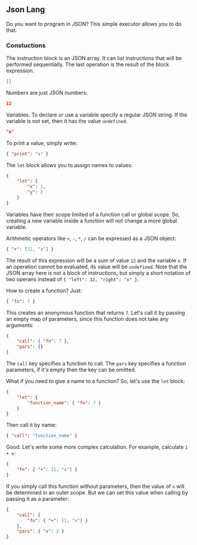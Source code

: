 ## Json Lang
Do you want to program in JSON? This simple executor allows you to do that.

### Constuctions
The instruction block is an JSON array. It can list instructions that will be performed sequentially. The last operation is the result of the block expression.
```json
[]
```

Numbers are just JSON numbers:
```json
12
```

Variables. To declare or use a variable specify a regular JSON string. If the variable is not set, then it has the value `undefined`.
```json
"x"
```

To print a value, simply write:
```json
{ "print": "x" }
```

The `let` block allows you to assign names to values:
```json
{
    "let": {
        "x": 1,
        "y": 2
    }
}
```
Variables have their scope limited of a function call or global scope. So, creating a new variable inside a function will not change a more global variable.

Arithmetic operators like `+`, `-`, `*`, `/` can be expressed as a JSON object:
```json
{ "+": [12, "x"] }
```
The result of this expression will be a sum of value `12` and the variable `x`. If an operation cannot be evaluated, its value will be `undefined`. Note that the JSON array here is not a block of instructions, but simply a short notation of two operans instead of `{ "left": 12, "right": "x" }`.

How to create a function? Just:

```json
{ "fn": 7 }
```
This creates an anonymous function that returns `7`. Let's call it by passing an empty map of parameters, since this function does not take any arguments:
```json
{
    "call": { "fn": 7 },
    "pars": {}
}
```
The `call` key specifies a function to call. The `pars` key specifies a function parameters, if it's empty then the key can be omitted.

What if you need to give a name to a function? So, let's use the `let` block:
```json
{
    "let": {
        "function_name": { "fn": 7 }
    }
}
```

Then call it by name:
```json
{ "call": "function_name" }
```

Good. Let's write some more complex calculation. For example, calculate `1 + x`:
```json
{
    "fn": { "+": [1, "x"] }
}
```
If you simply call this function without parameters, then the value of `x` will be determined in an outer scope. But we can set this value when calling by passing it as a parameter:
```json
{
    "call": {
        "fn": { "+": [1, "x"] }
    },
    "pars": { "x": 2 }
}
```
